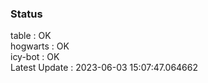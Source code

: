 ### Status


table : OK  
hogwarts : OK  
icy-bot : OK  
Latest Update : 2023-06-03 15:07:47.064662
